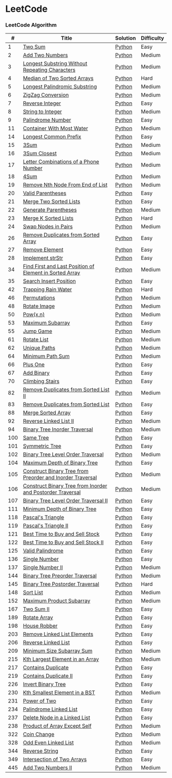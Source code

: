 LeetCode
========

### LeetCode Algorithm


| # | Title | Solution | Difficulty |
|---| ----- | -------- | ---------- |
|1|[Two Sum](https://leetcode.com/problems/two-sum/) | [Python](./algorithms/TwoSum/twoSum.py)|Easy|
|2|[Add Two Numbers](https://leetcode.com/problems/add-two-numbers/) | [Python](./algorithms/AddTwoNumbers/addTwoNumbers.py)|Medium|
|3|[Longest Substring Without Repeating Characters](https://leetcode.com/problems/longest-substring-without-repeating-characters/) | [Python](./algorithms/LongestSubstringWithoutRepeatingCharacters/longestSubstringWithoutRepeatingCharacters.py)|Medium|
|4|[Median of Two Sorted Arrays](https://leetcode.com/problems/median-of-two-sorted-arrays/) | [Python](./algorithms/MedianOfTwoSortedArrays/medianOfTwoSortedArrays.py)|Hard|
|5|[Longest Palindromic Substring](https://leetcode.com/problems/longest-palindromic-substring/) | [Python](./algorithms/LongestPalindromicSubstring/longestPalindromicSubstring.py)|Medium|
|6|[ZigZag Conversion](https://leetcode.com/problems/zigzag-conversion/) | [Python](./algorithms/ZigZagConversion/zigZagConversion.py)|Medium|
|7|[Reverse Integer](https://leetcode.com/problems/reverse-integer/) | [Python](./algorithms/ReverseInteger/reverseInteger.py)|Easy|
|8|[String to Integer](https://leetcode.com/problems/string-to-integer-atoi/) | [Python](./algorithms/Atoi/atoi.py)|Medium|
|9|[Palindrome Number](https://leetcode.com/problems/palindrome-number/) | [Python](./algorithms/PalindromeNumber/palindromeNumber.py)|Easy|
|11|[Container With Most Water](https://leetcode.com/problems/container-with-most-water/) | [Python](./algorithms/ContainerWithMostWater/containerWithMostWater.py)|Medium|
|14|[Longest Common Prefix](https://leetcode.com/problems/longest-common-prefix/) | [Python](./algorithms/LongestCommonPrefix/longestCommonPrefix.py)|Easy|
|15|[3Sum](https://leetcode.com/problems/3sum/) | [Python](./algorithms/3Sum/3Sum.py)|Medium|
|16|[3Sum Closest](https://leetcode.com/problems/3sum-closest/) | [Python](./algorithms/3SumClosest/3SumClosest.py)|Medium|
|17|[Letter Combinations of a Phone Number](https://leetcode.com/problems/letter-combinations-of-a-phone-number/) | [Python](./algorithms/LetterCombinationsOfPhoneNumber/letterCombinations.py)|Medium|
|18|[4Sum](https://leetcode.com/problems/4sum/) | [Python](./algorithms/4Sum/4Sum.py)|Medium|
|19|[Remove Nth Node From End of List](https://leetcode.com/problems/remove-nth-node-from-end-of-list/) | [Python](./algorithms/RemoveNthNodeFromEndofList/removeNthNodeFromEndofList.py)|Medium|
|20|[Valid Parentheses](https://leetcode.com/problems/valid-parentheses/) | [Python](./algorithms/ValidParentheses/validParentheses.py)|Easy|
|21|[Merge Two Sorted Lists](https://leetcode.com/problems/merge-two-sorted-lists/) | [Python](./algorithms/MergeTwoSortedLists/mergeTwoSorteLists.py)|Easy|
|22|[Generate Parentheses](https://leetcode.com/problems/generate-parentheses/) | [Python](./algorithms/GenerateParentheses/generateParentheses.py)|Medium|
|23|[Merge K Sorted Lists](https://leetcode.com/problems/merge-k-sorted-lists/) | [Python](./algorithms/MergeKSortedLists/mergeKSortedLists.py)|Hard|
|24|[Swap Nodes in Pairs](https://leetcode.com/problems/swap-nodes-in-pairs/) | [Python](./algorithms/SwapNodesInPairs/swapNodesInPairs.py)|Medium|
|26|[Remove Duplicates from Sorted Array](https://leetcode.com/problems/remove-duplicates-from-sorted-array/) | [Python](./algorithms/RemoveDuplicatesFromSortedArray/removeDuplicatesFromSortedArray.py)|Easy|
|27|[Remove Element](https://leetcode.com/problems/remove-element/) | [Python](./algorithms/RemoveElement/removeElement.py)|Easy|
|28|[Implement strStr](https://leetcode.com/problems/implement-strstr/) | [Python](./algorithms/ImplementStrStr/strStr.py)|Easy|
|34|[Find First and Last Position of Element in Sorted Array](https://leetcode.com/problems/find-first-and-last-position-of-element-in-sorted-array/) | [Python](./algorithms/FindFirstAndLastPositionOfElementInSortedArray/findFirstAndLastPositionOfElementInSortedArray.py)|Medium|
|35|[Search Insert Position](https://leetcode.com/problems/search-insert-position/) | [Python](./algorithms/SearchInsertPosition/searchInsertPosition.py)|Easy|
|42|[Trapping Rain Water](https://leetcode-cn.com/problems/trapping-rain-water) | [Python](./algorithms/TrappingRainWater/trappingRainWater.py)|Hard|
|46|[Permutations](https://leetcode.com/problems/permutations/) | [Python](./algorithms/Permutations/permutations.py)|Medium|
|48|[Rotate Image](https://leetcode.com/problems/rotate-image/) | [Python](./algorithms/RotateImage/rotateImage.py)|Medium|
|50|[Pow(x,n)](https://leetcode.com/problems/powx-n/) | [Python](./algorithms/Pow/pow.py)|Medium|
|53|[Maximum Subarray](https://leetcode.com/problems/maximum-subarray/) | [Python](./algorithms/MaximumSubarray/maximumSubarray.py)|Easy|
|55|[Jump Game](https://leetcode.com/problems/jump-game/) | [Python](./algorithms/JumpGame/jumpGame.py)|Medium|
|61|[Rotate List](https://leetcode.com/problems/rotate-list/) | [Python](./algorithms/RotateList/rotateList.py)|Medium|
|62|[Unique Paths](https://leetcode.com/problems/unique-paths/) | [Python](./algorithms/UniquePaths/uniquePaths.py)|Medium|
|64|[Minimum Path Sum](https://leetcode.com/problems/minimum-path-sum/) | [Python](./algorithms/MinimumPathSum/minimumPathSum.py)|Medium|
|66|[Plus One](https://leetcode.com/problems/plus-one/) | [Python](./algorithms/PlusOne/plusOne.py)|Easy|
|67|[Add Binary](https://leetcode.com/problems/add-binary/) | [Python](./algorithms/AddBinary/addBinary.py)|Easy|
|70|[Climbing Stairs](https://leetcode.com/problems/climbing-stairs/) | [Python](./algorithms/ClimbingStairs/climbingStairs.py)|Easy|
|82|[Remove Duplicates from Sorted List II](https://leetcode.com/problems/remove-duplicates-from-sorted-list-ii/) | [Python](./algorithms/RemoveDuplicatesfromSortedListII/removeDuplicatesfromSortedListII.py)|Medium|
|83|[Remove Duplicates from Sorted List](https://leetcode.com/problems/remove-duplicates-from-sorted-list/) | [Python](./algorithms/RemoveDuplicatesfromSortedList/removeDuplicatesfromSortedList.py)|Easy|
|88|[Merge Sorted Array](https://leetcode.com/problems/merge-sorted-array/) | [Python](./algorithms/MergeSortedArray/mergeSortedArray.py)|Easy|
|92|[Reverse Linked List II](https://leetcode.com/problems/reverse-linked-list-ii/) | [Python](./algorithms/ReverseLinkedListII/reverseLinkedListII.py)|Medium|
|94|[Binary Tree Inorder Traversal](https://leetcode.com/problems/binary-tree-inorder-traversal/) | [Python](./algorithms/BinaryTreeInorderTraversal/binaryTreeInorderTraversal.py)|Medium|
|100|[Same Tree](https://leetcode.com/problems/same-tree/) | [Python](./algorithms/SameTree/sameTree.py)|Easy|
|101|[Symmetric Tree](https://leetcode.com/problems/symmetric-tree/) | [Python](./algorithms/SymmetricTree/symmetricTree.py)|Easy|
|102|[Binary Tree Level Order Traversal](https://leetcode.com/problems/binary-tree-level-order-traversal/) | [Python](./algorithms/BinaryTreeLevelOrderTraversal/binaryTreeLevelOrderTraversal.py)|Medium|
|104|[Maximum Depth of Binary Tree](https://leetcode.com/problems/maximum-depth-of-binary-tree/) | [Python](./algorithms/MaximumDepthOfBinaryTree/maximumDepthOfBinaryTree.py)|Easy|
|105|[Construct Binary Tree from Preorder and Inorder Traversal](https://leetcode.com/problems/construct-binary-tree-from-preorder-and-inorder-traversal/) | [Python](./algorithms/ConstructBinaryTreeFromPreorderAndInorderTraversal/solution.py)|Medium|
|106|[Construct Binary Tree from Inorder and Postorder Traversal](https://leetcode-cn.com/problems/construct-binary-tree-from-inorder-and-postorder-traversal/) | [Python](algorithms/ConstructBinaryTreeFromInorderAndPostorderTraversal/solution.py)|Medium|
|107|[Binary Tree Level Order Traversal II](https://leetcode.com/problems/binary-tree-level-order-traversal-ii/) | [Python](algorithms/BinaryTreeLevelOrderTraversalII/solution.py)|Easy|
|111|[Minimum Depth of Binary Tree](https://leetcode.com/problems/minimum-depth-of-binary-tree/) | [Python](algorithms/MinimumDepthOfBinaryTree/solution.py)|Easy|
|118|[Pascal's Triangle](https://leetcode.com/problems/pascals-triangle/) | [Python](algorithms/PascalsTriangle/solution.py)|Easy|
|119|[Pascal's Triangle II](https://leetcode.com/problems/pascals-triangle-ii/) | [Python](algorithms/PascalsTriangleII/solution.py)|Easy|
|121|[Best Time to Buy and Sell Stock](https://leetcode-cn.com/problems/best-time-to-buy-and-sell-stock/) | [Python](algorithms/BestTimeToBuyAndSellStock/solution.py)|Easy|
|122|[Best Time to Buy and Sell Stock II](https://leetcode-cn.com/problems/best-time-to-buy-and-sell-stock-ii/) | [Python](algorithms/BestTimeToBuyAndSellStockII/solution.py)|Easy|
|125|[Valid Palindrome](https://leetcode-cn.com/problems/valid-palindrome/submissions/) | [Python](algorithms/ValidPalindrome/solution.py)|Easy|
|136|[Single Number](https://leetcode-cn.com/problems/single-number/) | [Python](./algorithms/SingleNumber/solution.py)|Easy|
|137|[Single Number II](https://leetcode-cn.com/problems/single-number-ii/) | [Python](./algorithms/SingleNumberII/solution.py)|Medium|
|144|[Binary Tree Preorder Traversal](https://leetcode-cn.com/problems/binary-tree-preorder-traversal/) | [Python](./algorithms/BinaryTreePreorderTraversal/solution.py)|Medium|
|145|[Binary Tree Postorder Traversal](https://leetcode-cn.com/problems/binary-tree-postorder-traversal/) | [Python](./algorithms/BinaryTreePostorderTraversal/solution.py)|Hard|
|148|[Sort List](https://leetcode-cn.com/problems/sort-list/) | [Python](./algorithms/SortList/solution.py)|Medium|
|152|[Maximum Product Subarray](https://leetcode-cn.com/problems/maximum-product-subarray/) | [Python](./algorithms/MaximumProductSubarray/solution.py)|Medium|
|167|[Two Sum II](https://leetcode-cn.com/problems/two-sum-ii-input-array-is-sorted/) | [Python](./algorithms/TwoSumII/solution.py)|Easy|
|189|[Rotate Array](https://leetcode-cn.com/problems/rotate-array/) | [Python](./algorithms/RotateArray/solution.py)|Easy|
|198|[House Robber](https://leetcode-cn.com/problems/house-robber/) | [Python](./algorithms/HouseRobber/solution.py)|Easy|
|203|[Remove Linked List Elements](https://leetcode-cn.com/problems/remove-linked-list-elements/) | [Python](./algorithms/RemoveLinkedListElements/solution.py)|Easy|
|206|[Reverse Linked List](https://leetcode.com/problems/reverse-linked-list/) | [Python](./algorithms/ReverseLinkedList/reverseLinkedList.py)|Easy|
|209|[Minimum Size Subarray Sum](https://leetcode-cn.com/problems/minimum-size-subarray-sum/) | [Python](./algorithms/MinimumSizeSubarraySum/solution.py)|Medium|
|215|[Kth Largest Element in an Array](https://leetcode-cn.com/problems/kth-largest-element-in-an-array/) | [Python](./algorithms/KthLargestElementInAnArray/solution.py)|Medium|
|217|[Contains Duplicate](https://leetcode-cn.com/problems/contains-duplicate/) | [Python](./algorithms/ContainsDuplicate/solution.py)|Easy|
|219|[Contains Duplicate II](https://leetcode-cn.com/problems/contains-duplicate-ii/) | [Python](./algorithms/ContainsDuplicateII/solution.py)|Easy|
|226|[Invert Binary Tree](https://leetcode.com/problems/invert-binary-tree/) | [Python](./algorithms/InvertBinaryTree/solution.py)|Easy|
|230|[Kth Smallest Element in a BST](https://leetcode-cn.com/problems/kth-smallest-element-in-a-bst/) | [Python](./algorithms/KthSmallestElementInABST/solution.py)|Medium|
|231|[Power of Two](https://leetcode-cn.com/problems/power-of-two/) | [Python](./algorithms/PowerOfTwo/solution.py)|Easy|
|234|[Palindrome Linked List](https://leetcode-cn.com/problems/palindrome-linked-list/) | [Python](./algorithms/PalindromeLinkedList/solution.py)|Easy|
|237|[Delete Node in a Linked List](https://leetcode-cn.com/problems/delete-node-in-a-linked-list/) | [Python](./algorithms/DeleteNodeInALinkedList/solution.py)|Easy|
|238|[Product of Array Except Self](https://leetcode-cn.com/problems/product-of-array-except-self/) | [Python](./algorithms/ProductOfArrayExceptSelf/solution.py)|Medium|
|322|[Coin Change](https://leetcode.com/problems/coin-change/) | [Python](./algorithms/CoinChange/coinChange.py)|Medium|
|328|[Odd Even Linked List](https://leetcode-cn.com/problems/odd-even-linked-list/) | [Python](./algorithms/Odd_Even_Linked_List/solution.py)|Medium|
|344|[Reverse String](https://leetcode-cn.com/problems/reverse-string/) | [Python](./algorithms/Reverse-String/solution.py)|Easy|
|349|[Intersection of Two Arrays](https://leetcode-cn.com/problems/reverse-string/) | [Python](./algorithms/Intersection-of-Two-Arrays/solution.py)|Easy|
|445|[Add Two Numbers II](https://leetcode-cn.com/problems/add-two-numbers-ii/) | [Python](./algorithms/Add-Two-Numbers-II/solution.py)|Medium|
    